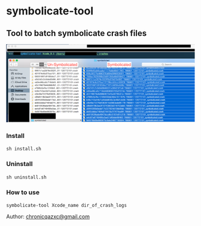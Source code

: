# symbolicate-tool
## Tool to batch symbolicate crash files

![screenshot](https://github.com/chronicqazxc/symbolicate-tool/blob/master/.screenshot/screenshot.png)

### Install
```shell
sh install.sh
```

### Uninstall
```shell
sh uninstall.sh
```

### How to use
```shell
symbolicate-tool Xcode_name dir_of_crash_logs
```

Author: [chronicqazxc@gmail.com](chronicqazxc@gmail.com)
